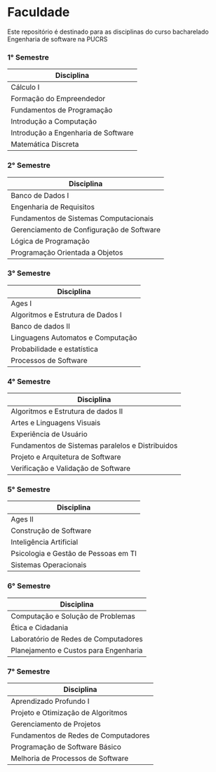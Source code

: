 # Faculdade
Este repositório é destinado para as disciplinas do curso bacharelado Engenharia de software na PUCRS

### 1° Semestre  

| **Disciplina**                                  |
|-------------------------------------------------|
| Cálculo I                                       |
| Formação do Empreendedor                        |
| Fundamentos de Programação                      |
| Introdução a Computação                         |
| Introdução a Engenharia de Software             |
| Matemática Discreta                             |

### 2° Semestre  

| **Disciplina**                                  |
|-------------------------------------------------|
| Banco de Dados I                                |
| Engenharia de Requisitos                        |
| Fundamentos de Sistemas Computacionais          |
| Gerenciamento de Configuração de Software       |
| Lógica de Programação                           |
| Programação Orientada a Objetos                 |

### 3° Semestre  

| **Disciplina**                                  |
|-------------------------------------------------|
| Ages I                                          |
| Algoritmos e Estrutura de Dados I               |
| Banco de dados II                               |
| Linguagens Automatos e Computação               |
| Probabilidade e estatística                     |
| Processos de Software                           |

### 4° Semestre  

| **Disciplina**                                  |
|-------------------------------------------------|
| Algoritmos e Estrutura de dados II              |
| Artes e Linguagens Visuais                      |
| Experiência de Usuário                          |
| Fundamentos de Sistemas paralelos e Distribuidos|
| Projeto e Arquitetura de Software               |
| Verificação e Validação de Software             |

### 5° Semestre  

| **Disciplina**                                  |
|-------------------------------------------------|
| Ages II                                         |
| Construção de Software                          |
| Inteligência Artificial                         |
| Psicologia e Gestão de Pessoas em TI            |
| Sistemas Operacionais                           |

### 6° Semestre  

| **Disciplina**                                  |
|-------------------------------------------------|
| Computação e Solução de Problemas               |
| Ética e Cidadania                               |
| Laboratório de Redes de Computadores            |
| Planejamento e Custos para Engenharia           |

### 7° Semestre  

| **Disciplina**                                  |
|-------------------------------------------------|
| Aprendizado Profundo I                          |
| Projeto e Otimização de Algoritmos              |
| Gerenciamento de Projetos                       |
| Fundamentos de Redes de Computadores            |
| Programação de Software Básico                  |
| Melhoria de Processos de Software               |


